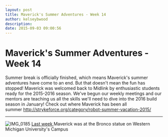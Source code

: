 ```yaml
---
layout: post
title: Maverick's Summer Adventures - Week 14
author: kelseybwood
description:
date: 2015-09-03 09:00:56
---
```


# Maverick's Summer Adventures - Week 14

Summer break is officially finished, which means Maverick's summer adventures have come to an end. But that doesn't mean the fun has stopped! Maverick was welcomed back to Midlink by enthusiastic students ready for the 2015-2016 season. We've begun our weekly meetings and our mentors are teaching us all the skills we'll need to dive into the 2016 build season in January! Check out where Maverick has been all summer <http://strykeforce.org/category/robot-summer-vacation-2015/>  

* * *

![IMG_0185](/wp-content/uploads/2015/07/IMG_0185-225x300.jpg) [Last week ](http://strykeforce.org/2015/08/28/mavericks-summer-adventures-week-13/)Maverick was at the Bronco statue on Western Michigan University's Campus
